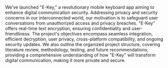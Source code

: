 
We've launched "E-Key," a revolutionary mobile keyboard app aiming to enhance digital communication security. Addressing privacy and security concerns in our interconnected world, our motivation is to safeguard user conversations from unauthorized access and privacy breaches. "E-Key" offers real-time text encryption, ensuring confidentiality and user-friendliness. The project's objectives encompass seamless integration, efficient decryption, user privacy, cross-platform compatibility, and ongoing security updates. We also outline the organized project structure, covering literature review, methodology, testing, and future recommendations, providing a comprehensive understanding of how "E-Key" will transform digital communication, making it more private and secure.
